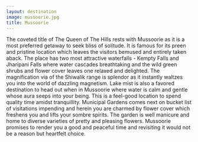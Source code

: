 ```yaml
---
layout: destination
image: mussoorie.jpg
title: Mussoorie
---
```

The coveted title of The Queen of The Hills rests with Mussoorie as it is a most preferred getaway to seek bliss of solitude. It is famous for its preen and pristine location which leaves the visitors bemused and entirely taken aback. The place has two most attractive waterfalls - Kempty Falls and Jharipani Falls where water cascades breathtaking and the wild green shrubs and flower cover leaves one relaxed and delighted.  The magnification via of the Shiwalik range is splendor as it instantly waltzes you into the world of dazzling magnetism. Lake mist is also a favored destination to head out when in Mussoorie where water is calm and gentle whose aura seeps into your being. This is a feel-good location to spend quality time amidst tranquillity. Municipal Gardens comes next on bucket list of visitations impending and herein you are charmed by flower cover which freshens you and lifts your sombre spirits. The garden is well manicure and home to diverse varieties of pretty and pleasing flowers. 
Mussoorie promises to render you a good and peaceful time and revisiting it would not be a reason but heartfelt choice.

